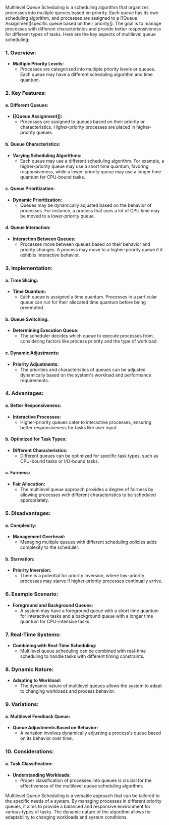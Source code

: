 Multilevel Queue Scheduling is a scheduling algorithm that organizes processes into multiple queues based on priority. Each queue has its own scheduling algorithm, and processes are assigned to a [[Queue Assignment|specific queue based on their priority]]. The goal is to manage processes with different characteristics and provide better responsiveness for different types of tasks. Here are the key aspects of multilevel queue scheduling:

### 1. **Overview:**
- **Multiple Priority Levels:**
  - Processes are categorized into multiple priority levels or queues. Each queue may have a different scheduling algorithm and time quantum.

### 2. **Key Features:**

#### a. **Different Queues:**
- **[[Queue Assignment]]:**
  - Processes are assigned to queues based on their priority or characteristics. Higher-priority processes are placed in higher-priority queues.

#### b. **Queue Characteristics:**
- **Varying Scheduling Algorithms:**
  - Each queue may use a different scheduling algorithm. For example, a higher-priority queue may use a short time quantum, favoring responsiveness, while a lower-priority queue may use a longer time quantum for CPU-bound tasks.

#### c. **Queue Prioritization:**
- **Dynamic Prioritization:**
  - Queues may be dynamically adjusted based on the behavior of processes. For instance, a process that uses a lot of CPU time may be moved to a lower-priority queue.

#### d. **Queue Interaction:**
- **Interaction Between Queues:**
  - Processes move between queues based on their behavior and priority changes. A process may move to a higher-priority queue if it exhibits interactive behavior.

### 3. **Implementation:**

#### a. **Time Slicing:**
- **Time Quantum:**
  - Each queue is assigned a time quantum. Processes in a particular queue can run for their allocated time quantum before being preempted.

#### b. **Queue Switching:**
- **Determining Execution Queue:**
  - The scheduler decides which queue to execute processes from, considering factors like process priority and the type of workload.

#### c. **Dynamic Adjustments:**
- **Priority Adjustments:**
  - The priorities and characteristics of queues can be adjusted dynamically based on the system's workload and performance requirements.

### 4. **Advantages:**

#### a. **Better Responsiveness:**
- **Interactive Processes:**
  - Higher-priority queues cater to interactive processes, ensuring better responsiveness for tasks like user input.

#### b. **Optimized for Task Types:**
- **Different Characteristics:**
  - Different queues can be optimized for specific task types, such as CPU-bound tasks or I/O-bound tasks.

#### c. **Fairness:**
- **Fair Allocation:**
  - The multilevel queue approach provides a degree of fairness by allowing processes with different characteristics to be scheduled appropriately.

### 5. **Disadvantages:**

#### a. **Complexity:**
- **Management Overhead:**
  - Managing multiple queues with different scheduling policies adds complexity to the scheduler.

#### b. **Starvation:**
- **Priority Inversion:**
  - There is a potential for priority inversion, where low-priority processes may starve if higher-priority processes continually arrive.

### 6. **Example Scenario:**

- **Foreground and Background Queues:**
  - A system may have a foreground queue with a short time quantum for interactive tasks and a background queue with a longer time quantum for CPU-intensive tasks.

### 7. **Real-Time Systems:**

- **Combining with Real-Time Scheduling:**
  - Multilevel queue scheduling can be combined with real-time scheduling to handle tasks with different timing constraints.

### 8. **Dynamic Nature:**

- **Adapting to Workload:**
  - The dynamic nature of multilevel queues allows the system to adapt to changing workloads and process behavior.

### 9. **Variations:**

#### a. **Multilevel Feedback Queue:**
- **Queue Adjustments Based on Behavior:**
  - A variation involves dynamically adjusting a process's queue based on its behavior over time.

### 10. **Considerations:**

#### a. **Task Classification:**
- **Understanding Workloads:**
  - Proper classification of processes into queues is crucial for the effectiveness of the multilevel queue scheduling algorithm.

Multilevel Queue Scheduling is a versatile approach that can be tailored to the specific needs of a system. By managing processes in different priority queues, it aims to provide a balanced and responsive environment for various types of tasks. The dynamic nature of the algorithm allows for adaptability to changing workloads and system conditions.
